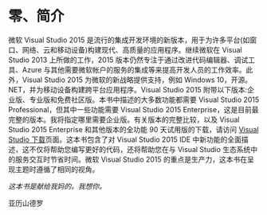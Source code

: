 # 零、简介

微软 Visual Studio 2015 是流行的集成开发环境的新版本，用于为许多平台(如窗口、网络、云和移动设备)构建现代、高质量的应用程序。继续微软在 Visual Studio 2013 上所做的工作，2015 版本仍然专注于通过改进代码编辑器、调试工具、Azure 与其他需要微软帐户的服务的集成等来提高开发人员的工作效率。此外，Visual Studio 2015 为微软的新战略提供支持，例如 Windows 10，开源。NET，并为移动设备构建跨平台应用程序。Visual Studio 2015 附带以下版本:企业版、专业版和免费社区版。本书中描述的大多数功能都需要 Visual Studio 2015 Professional，但其中一些功能需要 Visual Studio 2015 Enterprise，这是目前最完整的版本。我将指定哪里需要企业版。有关版本的完整比较，以及 Visual Studio 2015 Enterprise 和其他版本的全功能 90 天试用版的下载，请访问 [Visual Studio 下载](http://www.visualstudio.com/downloads/download-visual-studio-vs)页面。这本书包含了对 Visual Studio 2015 IDE 中新功能的全面描述，这不仅将帮助您编写更好的代码，还将帮助您在与 Visual Studio 生态系统中的服务交互时节省时间。微软 Visual Studio 2015 的重点是生产力，这本书在呈现主题时遵循了相同的视角。

*这本书是献给我妈的。我想你。*

亚历山德罗